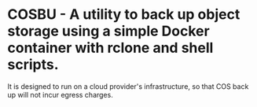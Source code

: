 # COSBU - A utility to back up object storage using a simple Docker container with rclone and shell scripts.
It is designed to run on a cloud provider's infrastructure, so that COS back up will not incur egress charges.
